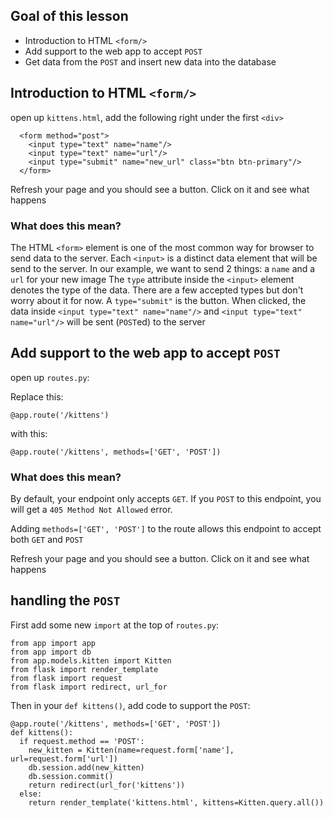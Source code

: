 ## Goal of this lesson

* Introduction to HTML `<form/>`
* Add support to the web app to accept `POST`
* Get data from the `POST` and insert new data into the database

## Introduction to HTML `<form/>`

open up `kittens.html`, add the following right under the first `<div>`
```
  <form method="post">
    <input type="text" name="name"/>
    <input type="text" name="url"/>
    <input type="submit" name="new_url" class="btn btn-primary"/>
  </form>
```

Refresh your page and you should see a button.  Click on it and see what happens

### What does this mean?

The HTML `<form>` element is one of the most common way for browser to send data to the server.
Each `<input>` is a distinct data element that will be send to the server.
In our example, we want to send 2 things: a `name` and a `url` for your new image
The `type` attribute inside the `<input>` element denotes the type of the data.  There are a few accepted types but don't worry about it for now.
A `type="submit"` is the button.  When clicked, the data inside `<input type="text" name="name"/>` and `<input type="text" name="url"/>` will be sent (`POST`ed) to the server


## Add support to the web app to accept `POST`

open up `routes.py`:

Replace this:
```
@app.route('/kittens')
```
with this:
```
@app.route('/kittens', methods=['GET', 'POST'])
```

### What does this mean?

By default, your endpoint only accepts `GET`.  If you `POST` to this endpoint, you will get a `405 Method Not Allowed` error.

Adding `methods=['GET', 'POST']` to the route allows this endpoint to accept both `GET` and `POST`

Refresh your page and you should see a button.  Click on it and see what happens

## handling the `POST`

First add some new `import` at the top of `routes.py`:
```
from app import app
from app import db
from app.models.kitten import Kitten
from flask import render_template
from flask import request
from flask import redirect, url_for
```

Then in your `def kittens()`, add code to support the `POST`:
```
@app.route('/kittens', methods=['GET', 'POST'])
def kittens():
  if request.method == 'POST':
    new_kitten = Kitten(name=request.form['name'], url=request.form['url'])
    db.session.add(new_kitten)
    db.session.commit()
    return redirect(url_for('kittens'))
  else:        
    return render_template('kittens.html', kittens=Kitten.query.all())
```


